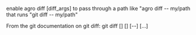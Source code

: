 enable agro diff [diff_args] to pass through a path like "agro diff -- my/path that runs "git diff -- my/path"

From the git documentation on git diff:
git diff [<options>] [<commit>] [--] [<path>...]
